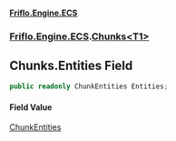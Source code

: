 #### [Friflo.Engine.ECS](index.md#'index')
### [Friflo.Engine.ECS](Friflo.Engine.ECS.md#'Friflo.Engine.ECS').[Chunks&lt;T1&gt;](Chunks_T1_.md#'Friflo.Engine.ECS.Chunks<T1>')

## Chunks<T1>.Entities Field

```csharp
public readonly ChunkEntities Entities;
```

#### Field Value
[ChunkEntities](ChunkEntities.md#'Friflo.Engine.ECS.ChunkEntities')